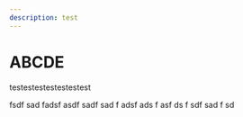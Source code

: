 ```yaml
---
description: test
---
```


# ABCDE

testestestestestestest

fsdf sad fadsf asdf sadf sad f adsf ads f asf ds f sdf sad f sd

